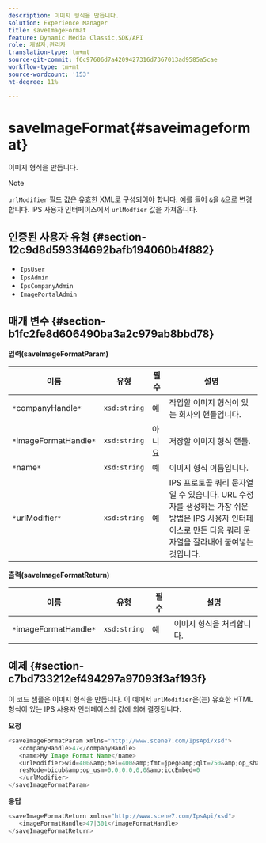 ```yaml
---
description: 이미지 형식을 만듭니다.
solution: Experience Manager
title: saveImageFormat
feature: Dynamic Media Classic,SDK/API
role: 개발자,관리자
translation-type: tm+mt
source-git-commit: f6c97606d7a4209427316d7367013ad9585a5cae
workflow-type: tm+mt
source-wordcount: '153'
ht-degree: 11%

---
```



# saveImageFormat{#saveimageformat}

이미지 형식을 만듭니다.

>[!NOTE]
>
>`urlModifier` 필드 값은 유효한 XML로 구성되어야 합니다. 예를 들어 `&`을 `&`으로 변경합니다. IPS 사용자 인터페이스에서 `urlModfier` 값을 가져옵니다.

## 인증된 사용자 유형 {#section-12c9d8d5933f4692bafb194060b4f882}

* `IpsUser`
* `IpsAdmin`
* `IpsCompanyAdmin`
* `ImagePortalAdmin`

## 매개 변수 {#section-b1fc2fe8d606490ba3a2c979ab8bbd78}

**입력(saveImageFormatParam)**

| 이름 | 유형 | 필수 | 설명 |
|---|---|---|---|
| `*`companyHandle`*` | `xsd:string` | 예 | 작업할 이미지 형식이 있는 회사의 핸들입니다. |
| `*`imageFormatHandle`*` | `xsd:string` | 아니요 | 저장할 이미지 형식 핸들. |
| `*`name`*` | `xsd:string` | 예 | 이미지 형식 이름입니다. |
| `*`urlModifier`*` | `xsd:string` | 예 | IPS 프로토콜 쿼리 문자열일 수 있습니다. URL 수정자를 생성하는 가장 쉬운 방법은 IPS 사용자 인터페이스로 만든 다음 쿼리 문자열을 잘라내어 붙여넣는 것입니다. |

**출력(saveImageFormatReturn)**

| 이름 | 유형 | 필수 | 설명 |
|---|---|---|---|
| `*`imageFormatHandle`*` | `xsd:string` | 예 | 이미지 형식을 처리합니다. |

## 예제 {#section-c7bd733212ef494297a97093f3af193f}

이 코드 샘플은 이미지 형식을 만듭니다. 이 예에서 `urlModifier`은(는) 유효한 HTML 형식이 있는 IPS 사용자 인터페이스의 값에 의해 결정됩니다.

**요청**

```java
<saveImageFormatParam xmlns="http://www.scene7.com/IpsApi/xsd"> 
   <companyHandle>47</companyHandle> 
   <name>My Image Format Name</name> 
   <urlModifier>wid=400&amp;hei=400&amp;fmt=jpeg&amp;qlt=750&amp;op_sharpen=0&amp; 
   resMode=bicub&amp;op_usm=0.0,0.0,0,0&amp;iccEmbed=0 
   </urlModifier> 
</saveImageFormatParam>
```

**응답**

```java
<saveImageFormatReturn xmlns="http://www.scene7.com/IpsApi/xsd"> 
   <imageFormatHandle>47|301</imageFormatHandle> 
</saveImageFormatReturn>
```

